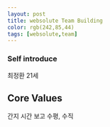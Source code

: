 ```yaml
---
layout: post
title: websolute Team Building
color: rgb(242,85,44)
tags: [websolute,team]
---
```


### Self introduce
최정환
21세

## Core Values
간지
시간
보고
수평, 수직
